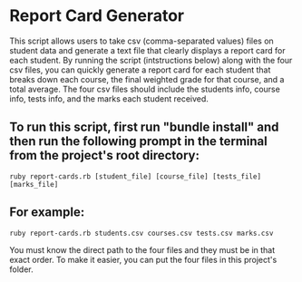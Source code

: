 # Report Card Generator 

This script allows users to take csv (comma-separated values) files on student data and generate a text file that clearly displays a report card for each student. By running the script (intstructions below) along with the four csv files, you can quickly generate a report card for each student that breaks down each course, the final weighted grade for that course, and a total average. The four csv files should include the students info, course info, tests info, and the marks each student received.

## To run this script, first run "bundle install" and then run the following prompt in the terminal from the project's root directory: 
    
    ruby report-cards.rb [student_file] [course_file] [tests_file] [marks_file]

## For example:

    ruby report-cards.rb students.csv courses.csv tests.csv marks.csv

You must know the direct path to the four files and they must be in that exact order. To make it easier, you can put the four files in this project's folder.